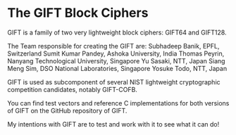 <h1>The GIFT Block Ciphers</h1>

GIFT is a family of two very lightweight block ciphers: GIFT64 and GIFT128.

The Team responsible for creating the GIFT are: 
Subhadeep Banik, EPFL, Switzerland
Sumit Kumar Pandey, Ashoka University, India
Thomas Peyrin, Nanyang Technological University, Singapore
Yu Sasaki, NTT, Japan
Siang Meng Sim, DSO National Laboratories, Singapore
Yosuke Todo, NTT, Japan

GIFT is used as subcomponent of several NIST lightweight cryptographic competition candidates, notably GIFT-COFB.

You can find test vectors and reference C implementations for both versions of GIFT on the GitHub repository of GIFT.

My intentions with GIFT are to test and work with it to see what it can do!
